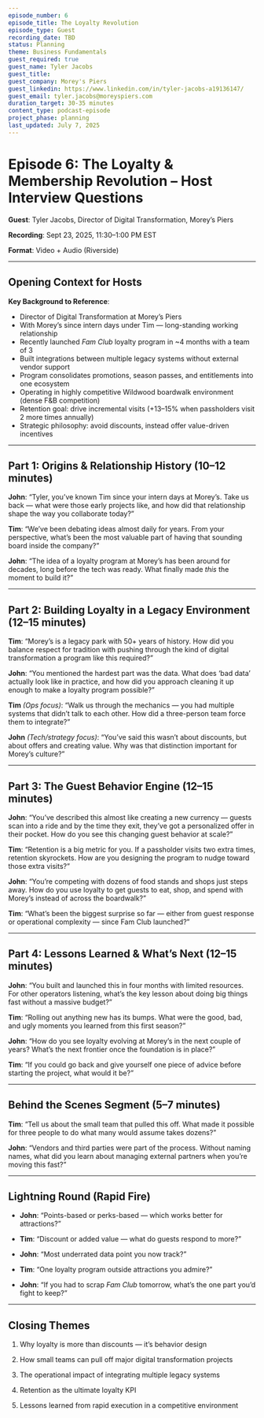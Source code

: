 ```yaml
---
episode_number: 6
episode_title: The Loyalty Revolution
episode_type: Guest
recording_date: TBD
status: Planning
theme: Business Fundamentals
guest_required: true
guest_name: Tyler Jacobs
guest_title:
guest_company: Morey's Piers
guest_linkedin: https://www.linkedin.com/in/tyler-jacobs-a19136147/
guest_email: tyler.jacobs@moreyspiers.com
duration_target: 30-35 minutes
content_type: podcast-episode
project_phase: planning
last_updated: July 7, 2025
---
```

# **Episode 6: The Loyalty & Membership Revolution – Host Interview Questions**

**Guest**: Tyler Jacobs, Director of Digital Transformation, Morey’s Piers

**Recording**: Sept 23, 2025, 11:30–1:00 PM EST

**Format**: Video + Audio (Riverside)

---

## **Opening Context for Hosts**

**Key Background to Reference**:

- Director of Digital Transformation at Morey’s Piers
- With Morey’s since intern days under Tim — long-standing working relationship
- Recently launched _Fam Club_ loyalty program in ~4 months with a team of 3
- Built integrations between multiple legacy systems without external vendor support
- Program consolidates promotions, season passes, and entitlements into one ecosystem
- Operating in highly competitive Wildwood boardwalk environment (dense F&B competition)
- Retention goal: drive incremental visits (+13–15% when passholders visit 2 more times annually)
- Strategic philosophy: avoid discounts, instead offer value-driven incentives

---

## **Part 1: Origins & Relationship History (10–12 minutes)**

**John**: “Tyler, you’ve known Tim since your intern days at Morey’s. Take us back — what were those early projects like, and how did that relationship shape the way you collaborate today?”

**Tim**: “We’ve been debating ideas almost daily for years. From your perspective, what’s been the most valuable part of having that sounding board inside the company?”

**John**: “The idea of a loyalty program at Morey’s has been around for decades, long before the tech was ready. What finally made _this_ the moment to build it?”

---

## **Part 2: Building Loyalty in a Legacy Environment (12–15 minutes)**

  

**Tim**: “Morey’s is a legacy park with 50+ years of history. How did you balance respect for tradition with pushing through the kind of digital transformation a program like this required?”

  

**John**: “You mentioned the hardest part was the data. What does ‘bad data’ actually look like in practice, and how did you approach cleaning it up enough to make a loyalty program possible?”

  

**Tim** _(Ops focus)_: “Walk us through the mechanics — you had multiple systems that didn’t talk to each other. How did a three-person team force them to integrate?”

  

**John** _(Tech/strategy focus)_: “You’ve said this wasn’t about discounts, but about offers and creating value. Why was that distinction important for Morey’s culture?”

---

## **Part 3: The Guest Behavior Engine (12–15 minutes)**

  

**John**: “You’ve described this almost like creating a new currency — guests scan into a ride and by the time they exit, they’ve got a personalized offer in their pocket. How do you see this changing guest behavior at scale?”

  

**Tim**: “Retention is a big metric for you. If a passholder visits two extra times, retention skyrockets. How are you designing the program to nudge toward those extra visits?”

  

**John**: “You’re competing with dozens of food stands and shops just steps away. How do you use loyalty to get guests to eat, shop, and spend with Morey’s instead of across the boardwalk?”

  

**Tim**: “What’s been the biggest surprise so far — either from guest response or operational complexity — since Fam Club launched?”

---

## **Part 4: Lessons Learned & What’s Next (12–15 minutes)**

  

**John**: “You built and launched this in four months with limited resources. For other operators listening, what’s the key lesson about doing big things fast without a massive budget?”

  

**Tim**: “Rolling out anything new has its bumps. What were the good, bad, and ugly moments you learned from this first season?”

  

**John**: “How do you see loyalty evolving at Morey’s in the next couple of years? What’s the next frontier once the foundation is in place?”

  

**Tim**: “If you could go back and give yourself one piece of advice before starting the project, what would it be?”

---

## **Behind the Scenes Segment (5–7 minutes)**

  

**Tim**: “Tell us about the small team that pulled this off. What made it possible for three people to do what many would assume takes dozens?”

  

**John**: “Vendors and third parties were part of the process. Without naming names, what did you learn about managing external partners when you’re moving this fast?”

---

## **Lightning Round (Rapid Fire)**

- **John**: “Points-based or perks-based — which works better for attractions?”
    
- **Tim**: “Discount or added value — what do guests respond to more?”
    
- **John**: “Most underrated data point you now track?”
    
- **Tim**: “One loyalty program outside attractions you admire?”
    
- **John**: “If you had to scrap _Fam Club_ tomorrow, what’s the one part you’d fight to keep?”
    

---

## **Closing Themes**

1. Why loyalty is more than discounts — it’s behavior design
    
2. How small teams can pull off major digital transformation projects
    
3. The operational impact of integrating multiple legacy systems
    
4. Retention as the ultimate loyalty KPI
    
5. Lessons learned from rapid execution in a competitive environment
    